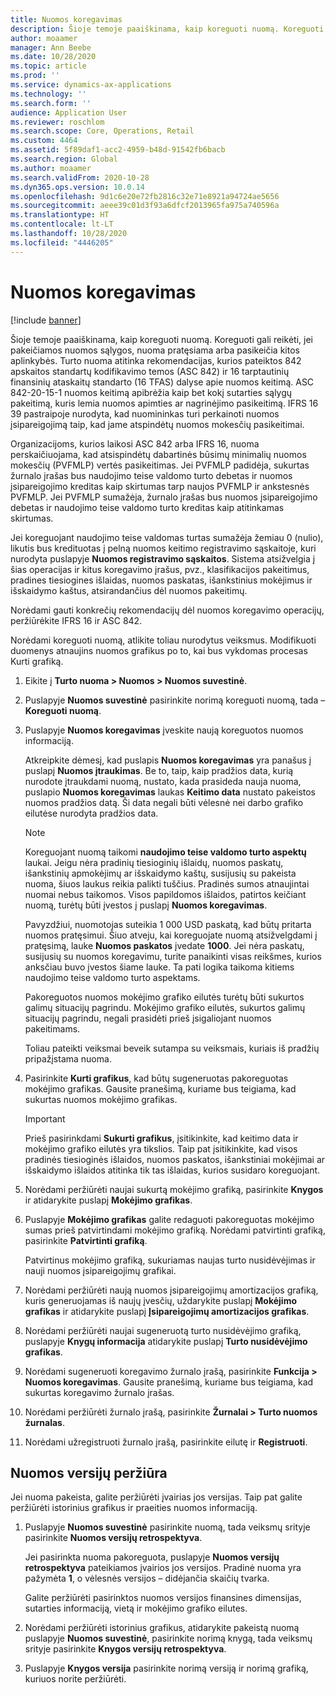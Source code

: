 ```yaml
---
title: Nuomos koregavimas
description: Šioje temoje paaiškinama, kaip koreguoti nuomą. Koreguoti gali reikėti, jei pakeičiamos nuomos sąlygos, nuoma pratęsiama arba pasikeičia kitos aplinkybės.
author: moaamer
manager: Ann Beebe
ms.date: 10/28/2020
ms.topic: article
ms.prod: ''
ms.service: dynamics-ax-applications
ms.technology: ''
ms.search.form: ''
audience: Application User
ms.reviewer: roschlom
ms.search.scope: Core, Operations, Retail
ms.custom: 4464
ms.assetid: 5f89daf1-acc2-4959-b48d-91542fb6bacb
ms.search.region: Global
ms.author: moaamer
ms.search.validFrom: 2020-10-28
ms.dyn365.ops.version: 10.0.14
ms.openlocfilehash: 9d1c6e20e72fb2816c32e71e8921a94724ae5656
ms.sourcegitcommit: aeee39c01d3f93a6dfcf2013965fa975a740596a
ms.translationtype: HT
ms.contentlocale: lt-LT
ms.lasthandoff: 10/28/2020
ms.locfileid: "4446205"
---
```

# <a name="adjust-leases"></a>Nuomos koregavimas

[!include [banner](../includes/banner.md)]

Šioje temoje paaiškinama, kaip koreguoti nuomą. Koreguoti gali reikėti, jei pakeičiamos nuomos sąlygos, nuoma pratęsiama arba pasikeičia kitos aplinkybės. Turto nuoma atitinka rekomendacijas, kurios pateiktos 842 apskaitos standartų kodifikavimo temos (ASC 842) ir 16 tarptautinių finansinių ataskaitų standarto (16 TFAS) dalyse apie nuomos keitimą. ASC 842-20-15-1 nuomos keitimą apibrėžia kaip bet kokį sutarties sąlygų pakeitimą, kuris lemia nuomos apimties ar nagrinėjimo pasikeitimą. IFRS 16 39 pastraipoje nurodyta, kad nuomininkas turi perkainoti nuomos įsipareigojimą taip, kad jame atspindėtų nuomos mokesčių pasikeitimai.

Organizacijoms, kurios laikosi ASC 842 arba IFRS 16, nuoma perskaičiuojama, kad atsispindėtų dabartinės būsimų minimalių nuomos mokesčių (PVFMLP) vertės pasikeitimas. Jei PVFMLP padidėja, sukurtas žurnalo įrašas bus naudojimo teise valdomo turto debetas ir nuomos įsipareigojimo kreditas kaip skirtumas tarp naujos PVFMLP ir ankstesnės PVFMLP. Jei PVFMLP sumažėja, žurnalo įrašas bus nuomos įsipareigojimo debetas ir naudojimo teise valdomo turto kreditas kaip atitinkamas skirtumas.

Jei koreguojant naudojimo teise valdomas turtas sumažėja žemiau 0 (nulio), likutis bus kredituotas į pelną nuomos keitimo registravimo sąskaitoje, kuri nurodyta puslapyje **Nuomos registravimo sąskaitos**. Sistema atsižvelgia į šias operacijas ir kitus koregavimo įrašus, pvz., klasifikacijos pakeitimus, pradines tiesiogines išlaidas, nuomos paskatas, išankstinius mokėjimus ir išskaidymo kaštus, atsirandančius dėl nuomos pakeitimų.

Norėdami gauti konkrečių rekomendacijų dėl nuomos koregavimo operacijų, peržiūrėkite IFRS 16 ir ASC 842.

Norėdami koreguoti nuomą, atlikite toliau nurodytus veiksmus. Modifikuoti duomenys atnaujins nuomos grafikus po to, kai bus vykdomas procesas Kurti grafiką.

1. Eikite į **Turto nuoma \> Nuomos \> Nuomos suvestinė**.
2. Puslapyje **Nuomos suvestinė** pasirinkite norimą koreguoti nuomą, tada – **Koreguoti nuomą**.
3. Puslapyje **Nuomos koregavimas** įveskite naują koreguotos nuomos informaciją.

    Atkreipkite dėmesį, kad puslapis **Nuomos koregavimas** yra panašus į puslapį **Nuomos įtraukimas**. Be to, taip, kaip pradžios data, kurią nurodote įtraukdami nuomą, nustato, kada prasideda nauja nuoma, puslapio **Nuomos koregavimas** laukas **Keitimo data** nustato pakeistos nuomos pradžios datą. Ši data negali būti vėlesnė nei darbo grafiko eilutėse nurodyta pradžios data.

    > [!NOTE]
    > Koreguojant nuomą taikomi **naudojimo teise valdomo turto aspektų** laukai. Jeigu nėra pradinių tiesioginių išlaidų, nuomos paskatų, išankstinių apmokėjimų ar išskaidymo kaštų, susijusių su pakeista nuoma, šiuos laukus reikia palikti tuščius. Pradinės sumos atnaujintai nuomai nebus taikomos. Visos papildomos išlaidos, patirtos keičiant nuomą, turėtų būti įvestos į puslapį **Nuomos koregavimas**.
    > 
    > Pavyzdžiui, nuomotojas suteikia 1 000 USD paskatą, kad būtų pritarta nuomos pratęsimui. Šiuo atveju, kai koreguojate nuomą atsižvelgdami į pratęsimą, lauke **Nuomos paskatos** įvedate **1000**. Jei nėra paskatų, susijusių su nuomos koregavimu, turite panaikinti visas reikšmes, kurios anksčiau buvo įvestos šiame lauke. Ta pati logika taikoma kitiems naudojimo teise valdomo turto aspektams.

    Pakoreguotos nuomos mokėjimo grafiko eilutės turėtų būti sukurtos galimų situacijų pagrindu. Mokėjimo grafiko eilutės, sukurtos galimų situacijų pagrindu, negali prasidėti prieš įsigaliojant nuomos pakeitimams.

    Toliau pateikti veiksmai beveik sutampa su veiksmais, kuriais iš pradžių pripažįstama nuoma.

4. Pasirinkite **Kurti grafikus**, kad būtų sugeneruotas pakoreguotas mokėjimo grafikas. Gausite pranešimą, kuriame bus teigiama, kad sukurtas nuomos mokėjimo grafikas.

    > [!IMPORTANT]
    > Prieš pasirinkdami **Sukurti grafikus**, įsitikinkite, kad keitimo data ir mokėjimo grafiko eilutės yra tikslios. Taip pat įsitikinkite, kad visos pradinės tiesioginės išlaidos, nuomos paskatos, išankstiniai mokėjimai ar išskaidymo išlaidos atitinka tik tas išlaidas, kurios susidaro koreguojant.

5. Norėdami peržiūrėti naujai sukurtą mokėjimo grafiką, pasirinkite **Knygos** ir atidarykite puslapį **Mokėjimo grafikas**.
6. Puslapyje **Mokėjimo grafikas** galite redaguoti pakoreguotas mokėjimo sumas prieš patvirtindami mokėjimo grafiką. Norėdami patvirtinti grafiką, pasirinkite **Patvirtinti grafiką**.

    Patvirtinus mokėjimo grafiką, sukuriamas naujas turto nusidėvėjimas ir nauji nuomos įsipareigojimų grafikai.

7. Norėdami peržiūrėti naują nuomos įsipareigojimų amortizacijos grafiką, kuris generuojamas iš naujų įvesčių, uždarykite puslapį **Mokėjimo grafikas** ir atidarykite puslapį **Įsipareigojimų amortizacijos grafikas**.
8. Norėdami peržiūrėti naujai sugeneruotą turto nusidėvėjimo grafiką, puslapyje **Knygų informacija** atidarykite puslapį **Turto nusidėvėjimo grafikas**.
9. Norėdami sugeneruoti koregavimo žurnalo įrašą, pasirinkite **Funkcija \> Nuomos koregavimas**. Gausite pranešimą, kuriame bus teigiama, kad sukurtas koregavimo žurnalo įrašas. 
10. Norėdami peržiūrėti žurnalo įrašą, pasirinkite **Žurnalai \> Turto nuomos žurnalas**.
11. Norėdami užregistruoti žurnalo įrašą, pasirinkite eilutę ir **Registruoti**.

## <a name="view-lease-versions"></a>Nuomos versijų peržiūra

Jei nuoma pakeista, galite peržiūrėti įvairias jos versijas. Taip pat galite peržiūrėti istorinius grafikus ir praeities nuomos informaciją.

1. Puslapyje **Nuomos suvestinė** pasirinkite nuomą, tada veiksmų srityje pasirinkite **Nuomos versijų retrospektyva**.

    Jei pasirinkta nuoma pakoreguota, puslapyje **Nuomos versijų retrospektyva** pateikiamos įvairios jos versijos. Pradinė nuoma yra pažymėta **1**, o vėlesnės versijos – didėjančia skaičių tvarka.

    Galite peržiūrėti pasirinktos nuomos versijos finansines dimensijas, sutarties informaciją, vietą ir mokėjimo grafiko eilutes.

2. Norėdami peržiūrėti istorinius grafikus, atidarykite pakeistą nuomą puslapyje **Nuomos suvestinė**, pasirinkite norimą knygą, tada veiksmų srityje pasirinkite **Knygos versijų retrospektyva**.
3. Puslapyje **Knygos versija** pasirinkite norimą versiją ir norimą grafiką, kuriuos norite peržiūrėti.
